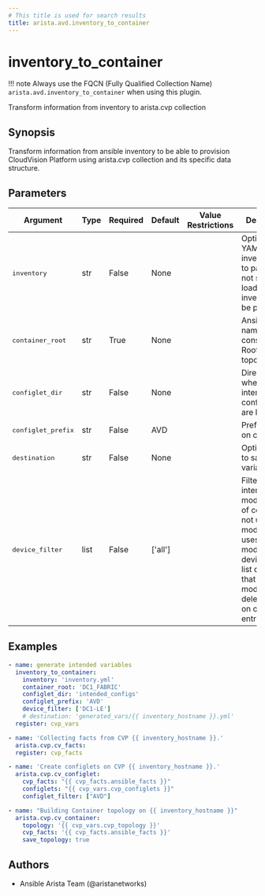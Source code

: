 ```yaml
---
# This title is used for search results
title: arista.avd.inventory_to_container
---
```

<!--
  ~ Copyright (c) 2023-2024 Arista Networks, Inc.
  ~ Use of this source code is governed by the Apache License 2.0
  ~ that can be found in the LICENSE file.
  -->

# inventory_to_container

!!! note
    Always use the FQCN (Fully Qualified Collection Name) `arista.avd.inventory_to_container` when using this plugin.

Transform information from inventory to arista.cvp collection

## Synopsis

Transform information from ansible inventory to be able to provision CloudVision Platform using arista.cvp collection and its specific data structure.

## Parameters

| Argument | Type | Required | Default | Value Restrictions | Description |
| -------- | ---- | -------- | ------- | ------------------ | ----------- |
| <samp>inventory</samp> | str | False | None |  | Optional YAML inventory file to parse. If not set the loaded inventory will be parsed. |
| <samp>container_root</samp> | str | True | None |  | Ansible group name to consider to be Root of our topology. |
| <samp>configlet_dir</samp> | str | False | None |  | Directory where intended configurations are located. |
| <samp>configlet_prefix</samp> | str | False | AVD |  | Prefix to put on configlet. |
| <samp>destination</samp> | str | False | None |  | Optional path to save variable. |
| <samp>device_filter</samp> | list | False | ['all'] |  | Filter to apply intended mode on a set of configlet. If not used, then module only uses ADD mode. device\_filter list devices that can be modified or deleted based on configlets entries. |

## Examples

```yaml
- name: generate intended variables
  inventory_to_container:
    inventory: 'inventory.yml'
    container_root: 'DC1_FABRIC'
    configlet_dir: 'intended_configs'
    configlet_prefix: 'AVD'
    device_filter: ['DC1-LE']
    # destination: 'generated_vars/{{ inventory_hostname }}.yml'
  register: cvp_vars

- name: 'Collecting facts from CVP {{ inventory_hostname }}.'
  arista.cvp.cv_facts:
  register: cvp_facts

- name: 'Create configlets on CVP {{ inventory_hostname }}.'
  arista.cvp.cv_configlet:
    cvp_facts: "{{ cvp_facts.ansible_facts }}"
    configlets: "{{ cvp_vars.cvp_configlets }}"
    configlet_filter: ["AVD"]

- name: "Building Container topology on {{ inventory_hostname }}"
  arista.cvp.cv_container:
    topology: '{{ cvp_vars.cvp_topology }}'
    cvp_facts: '{{ cvp_facts.ansible_facts }}'
    save_topology: true
```

## Authors

- Ansible Arista Team (@aristanetworks)
